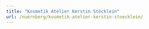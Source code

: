 ```yaml
---
title: "Kosmetik Atelier Kerstin Stöcklein"
url: /nuernberg/kosmetik-atelier-kerstin-stoecklein/
---
```

